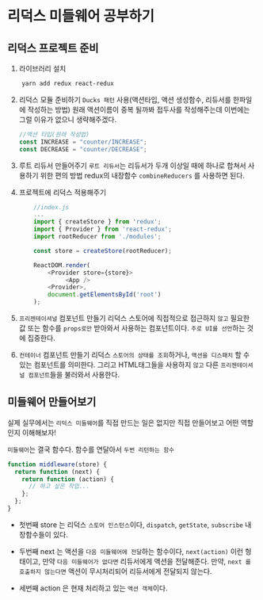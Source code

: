 # 리덕스 미들웨어 공부하기

## 리덕스 프로젝트 준비

1. 라이브러리 설치

```bash
    yarn add redux react-redux
```

2. 리덕스 모듈 준비하기
   `Ducks 패턴` 사용(액션타입, 액션 생성함수, 리듀서를 한파일에 작성하는 방법)
   원래 액션이름이 중복 될까봐 접두사를 작성해주는데 이번에는 그럴 이유가 없으니 생략해주겠다.
   ```javascript
   //액션 타입(원래 작성법)
   const INCREASE = "counter/INCREASE";
   const DECREASE = "counter/DECREASE";
   ```
3. 루트 리듀서 만들어주기
   `루트 리듀서`는 리듀서가 두개 이상일 때에 하나로 합쳐서 사용하기 위한 편의 방법 redux의 내장함수 `combineReducers` 를 사용하면 된다.

4. 프로젝트에 리덕스 적용해주기

   ```javascript
       //index.js
       ...
       import { createStore } from 'redux';
       import { Provider } from 'react-redux';
       import rootReducer from './modules';

       const store = createStore(rootReducer);

       ReactDOM.render(
           <Provider store={store}>
                <App />
           <Provider>,
           document.getElementsById('root')
       );

   ```

5. `프리젠테이셔널` 컴포넌트 만들기
   리덕스 스토어에 직접적으로 접근하지 `않고` 필요한 값 또는 함수를 `props로만` 받아와서 사용하는 컴포넌트이다.
   `주로 UI를 선언`하는 것에 집중한다.

6. `컨테이너` 컴포넌트 만들기
   리덕스 `스토어의 상태를 조회`하거나, `액션을 디스패치` 할 수 있는 컴포넌트를 의미한다.
   그리고 HTML태그들을 사용하지 `않고` 다른 `프리젠테이셔널 컴포넌트`들을 불러와서 사용한다.

## 미들웨어 만들어보기

실제 실무에서는 `리덕스 미들웨어`를 직접 만드는 일은 없지만 직접 만들어보고 어떤 역할인지 이해해보자!

`미들웨어`는 결국 함수다. 함수를 연달아서 `두번 리턴하는 함수`

```javascript
function middleware(store) {
  return function (next) {
    return function (action) {
      // 하고 싶은 작업...
    };
  };
}
```

- 첫번째 store 는 리덕스 `스토어 인스턴스`이다, `dispatch`, `getState`, `subscribe` 내장함수들이 있다.

- 두번째 next 는 액션을 `다음 미들웨어에 전달`하는 함수이다, `next(action)` 이런 헝태이고, 만약 `다음 미들웨어가 없다면` 리듀서에게 액션을 전달해준다.
  만약, `next 를 호출하지 않는다면` 액션이 무시처리되어 리듀서에게 전달되지 않는다.

- 세번째 action 은 현재 처리하고 있는 `액션 객체`이다.
